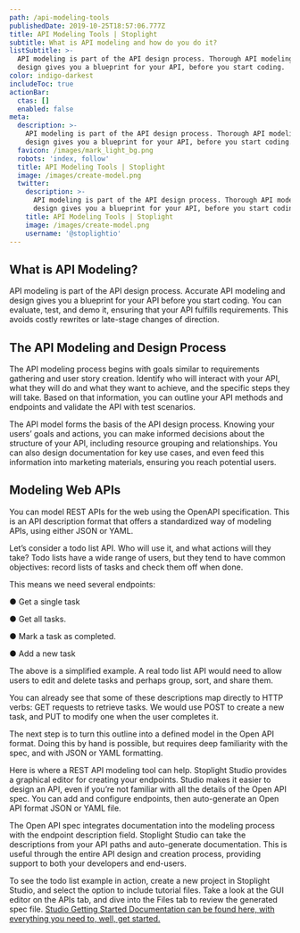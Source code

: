 ```yaml
---
path: /api-modeling-tools
publishedDate: 2019-10-25T18:57:06.777Z
title: API Modeling Tools | Stoplight
subtitle: What is API modeling and how do you do it?
listSubtitle: >-
  API modeling is part of the API design process. Thorough API modeling and
  design gives you a blueprint for your API, before you start coding.
color: indigo-darkest
includeToc: true
actionBar:
  ctas: []
  enabled: false
meta:
  description: >-
    API modeling is part of the API design process. Thorough API modeling and
    design gives you a blueprint for your API, before you start coding.
  favicon: /images/mark_light_bg.png
  robots: 'index, follow'
  title: API Modeling Tools | Stoplight
  image: /images/create-model.png
  twitter:
    description: >-
      API modeling is part of the API design process. Thorough API modeling and
      design gives you a blueprint for your API, before you start coding.
    title: API Modeling Tools | Stoplight
    image: /images/create-model.png
    username: '@stoplightio'
---
```

## What is API Modeling?

API modeling is part of the API design process. Accurate API modeling and design gives you a blueprint for your API before you start coding. You can evaluate, test, and demo it, ensuring that your API fulfills requirements. This avoids costly rewrites or late-stage changes of direction.

## The API Modeling and Design Process

The API modeling process begins with goals similar to requirements gathering and user story creation. Identify who will interact with your API, what they will do and what they want to achieve, and the specific steps they will take. Based on that information, you can outline your API methods and endpoints and validate the API with test scenarios.

The API model forms the basis of the API design process. Knowing your users’ goals and actions, you can make informed decisions about the structure of your API, including resource grouping and relationships. You can also design documentation for key use cases, and even feed this information into marketing materials, ensuring you reach potential users.

## Modeling Web APIs

You can model REST APIs for the web using the OpenAPI specification. This is an API description format that offers a standardized way of modeling APIs, using either JSON or YAML. 

Let’s consider a todo list API. Who will use it, and what actions will they take? Todo lists have a wide range of users, but they tend to have common objectives: record lists of tasks and check them off when done. 

This means we need several endpoints:

●    Get a single task

●    Get all tasks.

●    Mark a task as completed.

●    Add a new task

The above is a simplified example. A real todo list API would need to allow users to edit and delete tasks and perhaps group, sort, and share them.

You can already see that some of these descriptions map directly to HTTP verbs: GET requests to retrieve tasks. We would use POST to create a new task, and PUT to modify one when the user completes it.

The next step is to turn this outline into a defined model in the Open API format. Doing this by hand is possible, but requires deep familiarity with the spec, and with JSON or YAML formatting.

Here is where a REST API modeling tool can help. Stoplight Studio provides a graphical editor for creating your endpoints. Studio makes it easier to design an API, even if you’re not familiar with all the details of the Open API spec. You can add and configure endpoints, then auto-generate an Open API format JSON or YAML file. 

The Open API spec integrates documentation into the modeling process with the endpoint description field. Stoplight Studio can take the descriptions from your API paths and auto-generate documentation. This is useful through the entire API design and creation process, providing support to both your developers and end-users.

To see the todo list example in action, create a new project in Stoplight Studio, and select the option to include tutorial files. Take a look at the GUI editor on the APIs tab, and dive into the Files tab to review the generated spec file. [Studio Getting Started Documentation can be found here, with everything you need to, well, get started.](https://stoplight.io/p/docs/gh/stoplightio/studio/docs/01-getting-started.md)
